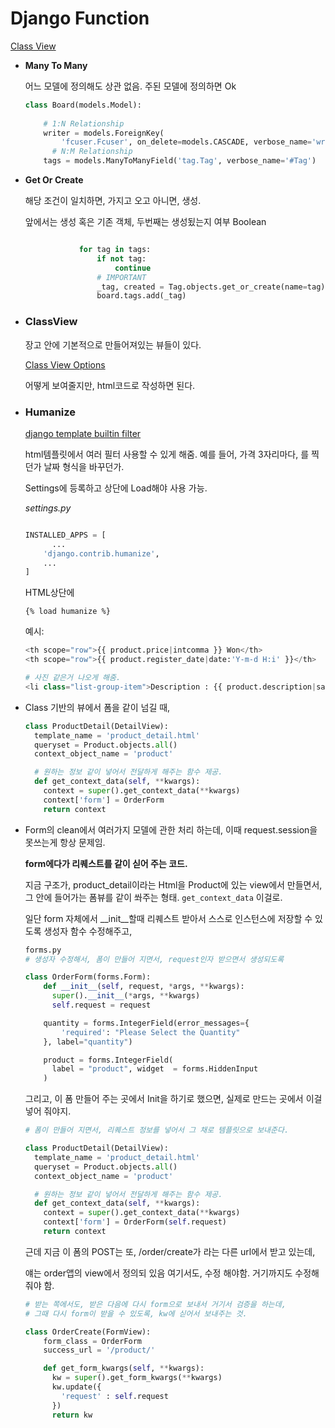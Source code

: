 # Django Function



[Class View](###ClassView)



- **Many To Many** 

  어느 모델에 정의해도 상관 없음. 주된 모델에 정의하면 Ok

  ```python
  class Board(models.Model):
      
      # 1:N Relationship
      writer = models.ForeignKey(
          'fcuser.Fcuser', on_delete=models.CASCADE, verbose_name='writer')
  		# N:M Relationship
      tags = models.ManyToManyField('tag.Tag', verbose_name='#Tag')
  
  
  ```

  

- **Get Or Create**

  해당 조건이 일치하면, 가지고 오고 아니면, 생성. 

  앞에서는 생성 혹은 기존 객체, 두번째는 생성됬는지 여부 Boolean

  ```python
  
              for tag in tags:
                  if not tag:
                      continue
                  # IMPORTANT
                  _tag, created = Tag.objects.get_or_create(name=tag)
                  board.tags.add(_tag)
  
  ```







- ### ClassView

  장고 안에 기본적으로 만들어져있는 뷰들이 있다. 

  [Class View Options](https://docs.djangoproject.com/en/3.2/topics/class-based-views/)

  어떻게 보여줄지만, html코드로 작성하면 된다. 

  



- ### Humanize

  [django template builtin filter](https://docs.djangoproject.com/en/3.2/ref/templates/builtins/)

  html템플릿에서 여러 필터 사용할 수 있게 해줌. 예를 들어, 가격 3자리마다, 를 찍던가 날짜 형식을 바꾸던가. 

  Settings에 등록하고 상단에 Load해야 사용 가능. 

  *settings.py*

  ```python
  
  INSTALLED_APPS = [
  		...
      'django.contrib.humanize',
      ...
  ]
  
  ```

  HTML상단에 

  `{% load humanize %}`

  예시: 

  ```python
  <th scope="row">{{ product.price|intcomma }} Won</th>
  <th scope="row">{{ product.register_date|date:'Y-m-d H:i' }}</th>
  ```

  ```python
  # 사진 같은거 나오게 해줌. 
  <li class="list-group-item">Description : {{ product.description|safe }}</li>
  ```

  





- Class 기반의 뷰에서 폼을 같이 넘길 때, 

  ```python
  class ProductDetail(DetailView):
    template_name = 'product_detail.html'
    queryset = Product.objects.all()
    context_object_name = 'product'
  
    # 원하는 정보 같이 넣어서 전달하게 해주는 함수 제공.
    def get_context_data(self, **kwargs):
      context = super().get_context_data(**kwargs)
      context['form'] = OrderForm
      return context
  ```

  

- Form의 clean에서 여러가지 모델에 관한 처리 하는데, 이때 request.session을 못쓰는게 항상 문제임. 

  **form에다가 리퀘스트를 같이 싣어 주는 코드.** 

  지금 구조가, product_detail이라는 Html을 Product에 있는 view에서 만들면서, 그 안에 들어가는 폼뷰를 같이 쏴주는 형태. `get_context_data` 이걸로. 

  일단 form 자체에서 __init__할때 리퀘스트 받아서 스스로 인스턴스에 저장할 수 있도록 생성자 함수 수정해주고, 

  ```python
  forms.py
  # 생성자 수정해서, 폼이 만들어 지면서, request인자 받으면서 생성되도록 
  
  class OrderForm(forms.Form):
      def __init__(self, request, *args, **kwargs):
        super().__init__(*args, **kwargs)
        self.request = request
  
      quantity = forms.IntegerField(error_messages={
          'required': "Please Select the Quantity"
      }, label="quantity")
  
      product = forms.IntegerField(
        label = "product", widget  = forms.HiddenInput
      )
  ```

  그리고, 이 폼 만들어 주는 곳에서 Init을 하기로 했으면, 실제로 만드는 곳에서 이걸 넣어 줘야지. 

  ```Python
  # 폼이 만들어 지면서, 리퀘스트 정보를 넣어서 그 채로 템플릿으로 보내준다. 
  
  class ProductDetail(DetailView):
    template_name = 'product_detail.html'
    queryset = Product.objects.all()
    context_object_name = 'product'
  
    # 원하는 정보 같이 넣어서 전달하게 해주는 함수 제공.
    def get_context_data(self, **kwargs):
      context = super().get_context_data(**kwargs)
      context['form'] = OrderForm(self.request)
      return context
  ```

  근데 지금 이 폼의 POST는 또, /order/create가 라는 다른 url에서 받고 있는데, 

  얘는 order앱의 view에서 정의되 있음 여기서도, 수정 해야함. 거기까지도 수정해 줘야 함. 

  ```python
  # 받는 쪽에서도, 받은 다음에 다시 form으로 보내서 거기서 검증을 하는데, 
  # 그때 다시 form이 받을 수 있도록, kw에 싣어서 보내주는 것. 
  
  class OrderCreate(FormView):
      form_class = OrderForm
      success_url = '/product/'
  
      def get_form_kwargs(self, **kwargs):
        kw = super().get_form_kwargs(**kwargs)
        kw.update({
          'request' : self.request
        })
        return kw
  ```

  